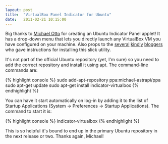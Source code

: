 ```yaml
---
layout: post
title:  "VirtualBox Panel Indicator for Ubuntu"
date:   2011-02-21 10:15:00
---
```


Big thanks to [Michael Otto](https://launchpad.net/indicator-virtualbox) for creating an Ubuntu Indicator Panel applet! It has a drop-down menu that lets you directly launch any VirtualBox VM you have configured on your machine. Also props to the [several][several] [kindly][kindly] [bloggers][bloggers] who gave instructions for installing this slick utility.

It's not part of the official Ubuntu repository (yet, I'm sure) so you need to add the correct repository and install it using apt. The command-line commands are:

{% highlight console %}
sudo add-apt-repository ppa:michael-astrapi/ppa
sudo apt-get update
sudo apt-get install indicator-virtualbox
{% endhighlight %}

You can have it start automatically on log-in by adding it to the list of Startup Applications (System -> Preferences -> Startup Applications).  The command to start it is:

{% highlight console %}
indicator-virtualbox
{% endhighlight %}

This is so helpful it's bound to end up in the primary Ubuntu repository in the next release or two. Thanks again, Michael!

[several]: http://www.webupd8.org/2010/12/indicator-virtualbox-launch-virtual.html
[kindly]: http://www.omgubuntu.co.uk/2010/12/indicator-virtualbox-adds-quick-click-os-launching-to-your-panel/
[bloggers]: http://www.unixmen.com/linux-tutorials/1411-indicator-virtualbox-launch-virtualbox-machines-from-your-quick-launch-panel-


